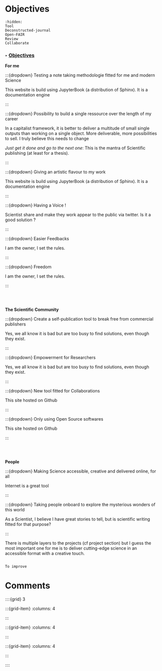 # Objectives

```{toctree}
:hidden:
Tool
Deconstructed-journal
Open-FAIR
Review
Collaborate
```


### <strong> &#x2023; <u>  Objectives </u></strong>

<p class="emphase2"><strong>For me</strong></p>

:::{dropdown} Testing a note taking methodologie fitted for me and modern Science

This website is build using JupyterBook (a distribution of Sphinx). It is a documentation engine 

:::

:::{dropdown} Possibility to build a single ressource over the length of my career

In a capitalist framework, it is better to deliver a multitude of small single outputs than working on a single object. More deliverable, more possibilities to sell. I truly believe this needs to change 

*Just get it done and go to the next one*: This is the mantra of Scientific publishing (at least for a thesis).

:::


:::{dropdown} Giving an artistic flavour to my work

This website is build using JupyterBook (a distribution of Sphinx). It is a documentation engine 

:::

:::{dropdown} Having a Voice !

Scientist share and make they work appear to the public via twitter. Is it a good solution ? 

:::

:::{dropdown} Easier Feedbacks

I am the owner, I set the rules.

:::

:::{dropdown} Freedom

I am the owner, I set the rules.

:::



<br>
<br>

<p class="emphase2"><strong>The Scientific Community</strong></p>

:::{dropdown} Create a self-publication tool to break free from commercial publishers

Yes, we all know it is bad but are too busy to find solutions, even though they exist.

:::

:::{dropdown} Empowerment for Researchers

Yes, we all know it is bad but are too busy to find solutions, even though they exist.

:::

:::{dropdown} New tool fitted for Collaborations

This site hosted on Github

:::

:::{dropdown} Only using Open Source softwares

This site hosted on Github

:::

<br>
<br>

<p class="emphase2"><strong>People</strong></p>


:::{dropdown} Making Science accessible, creative and delivered online, for all

Internet is a great tool

:::


:::{dropdown} Taking people onboard to explore the mysterious wonders of this world

As a Scientist, I believe I have great stories to tell, but is scientific writing fitted for that purpose?  

:::

There is multiple layers to the projects (cf project section) but I guess the most important one for me is to deliver cutting-edge science in an accessible format with a creative touch.

```{note}

To improve

```

# Comments

<script src="https://utteranc.es/client.js"
        repo="Deugz/sp-Science_Journey"
        issue-term="pathname"
        theme="github-light"
        crossorigin="anonymous"
        async>
</script>

::::{grid} 3

:::{grid-item}
:columns: 4

:::

:::{grid-item}
:columns: 4

<script type='text/javascript' src='https://storage.ko-fi.com/cdn/widget/Widget_2.js'></script><script type='text/javascript'>kofiwidget2.init('Buy me a coffee', '#317315', 'O4O6EZO78');kofiwidget2.draw();</script> 

:::

:::{grid-item}
:columns: 4

:::

::::
